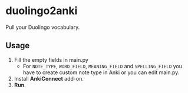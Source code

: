 # duolingo2anki
Pull your Duolingo vocabulary.

## Usage
1. Fill the empty fields in main.py
   * For `NOTE_TYPE`, `WORD_FIELD`, `MEANING_FIELD` and `SPELLING_FIELD` you have to create custom note type in Anki or you can edit main.py.
2. Install **AnkiConnect** add-on.
3. **Run**.